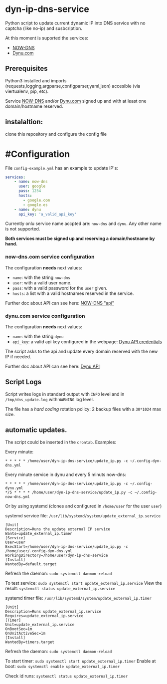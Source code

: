 # dyn-ip-dns-service

Python script to update current dynamic IP into DNS service with no captcha (like no-ip) and susbcription.

At this moment is suported the services:

- [NOW-DNS](now-dns.com) 
- [Dynu.com](https://www.dynu.com)

## Prerequisites

Python3 installed and imports (requests,logging,argparse,configparser,yaml,json) accesible (via viertualenv, pip, etc).

Service [NOW-DNS](now-dns.com) and/or [Dynu.com](https://www.dynu.com) signed up and with at least one domain/hostname reserved.

## instalaltion:

clone this repository and configure the config file

# #Configuration

File `config-example.yml` has an example to update IP's:

```yaml
services:
    - name: now-dns
      user: google
      pass: 1234
      hosts:
        - google.com
        - google.es
    - name: dynu
      api_key: 'a_valid_api_key'
```

Currently onlu service name accpted are: `now-dns` and `dynu`. Any other name is not supported.

**Both services must be signed up and reserving a domain/hostname by hand.**

### now-dns.com service configuration

The configuration **needs** next values:

- `name`: with the string `now-dns`
- `user`: with a valid user name.
- `pass`: with a valid password for the `user` given.
- `hosts`: a list with a valid hostnames reserved in the service.

Further doc about API can see here: [NOW-DNS "api"](https://now-dns.com/?m=api)

### dynu.com service configuration

The configuration **needs** next values:

- `name`: with the string `dynu`
- `api_key`: a valid api key configured in the webpage: [Dynu API credentials](https://www.dynu.com/en-US/ControlPanel/APICredentials)

The script asks to the api and update every domain reserved with the new IP if needed.

Further doc about API can see here: [Dynu API](https://www.dynu.com/Support/API)


## Script Logs

Script writes logs in standard output with `INFO` level and in `/tmp/dns_update.log` with `WARNING` log level. 

The file has a _hard coding_ rotation policy: 2 backup files with a `30*1024` max size.

## automatic updates.

The script could be inserted in the `crontab`. Examples:

Every minute:

```cron 
* * * * * /home/user/dyn-ip-dns-service/update_ip.py -c ~/.config-dyn-dns.yml
```

Every minute service in dynu and every 5 minuts now-dns:

```cron 
* * * * * /home/user/dyn-ip-dns-service/update_ip.py -c ~/.config-dynu.yml
*/5 * * * * /home/user/dyn-ip-dns-service/update_ip.py -c ~/.config-now-dns.yml
```

Or by using systemd (clones and configured in `/home/user` for the user `user`)

systemd service file: `/usr/lib/systemd/system/update_external_ip.service`

```
[Unit]
Description=Runs the update external IP service
Wants=update_external_ip.timer
[Service]
User=user
ExecStart=/home/user/dyn-ip-dns-service/update_ip.py -c /home/user/.config-dyn-dns.yml
WorkingDirectory=/home/user/dyn-ip-dns-service
[Install]
WantedBy=default.target
```

Refresh the daemon: `sudo systemctl daemon-reload`

To test service: `sudo systemctl start update_external_ip.service`
View the result:  `systemctl status update_external_ip.service`

systemd timer file: `/usr/lib/systemd/system/update_external_ip.timer`

```
[Unit]
Description=Runs update_external_ip.service 
Requires=update_external_ip.service
[Timer]
Unit=update_external_ip.service
OnBootSec=1m
OnUnitActiveSec=1m 
[Install]
WantedBy=timers.target
```

Refresh the daemon: `sudo systemctl daemon-reload`

To start timer: `sudo systemctl start update_external_ip.timer`
Enable at boot: `sudo systemctl enable update_external_ip.timer`

Check id runs: `systemctl status update_external_ip.timer`
